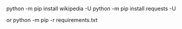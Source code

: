 python -m pip install wikipedia -U
python -m pip install requests -U

or 
python -m pip -r requirements.txt
